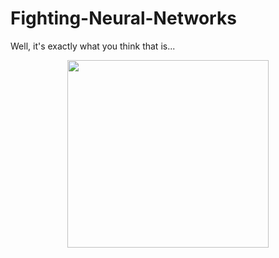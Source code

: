 # Fighting-Neural-Networks
Well, it's exactly what you think that is...
<div align="center">
  <img width="80%" height="300vh" src="https://media.tenor.com/GixpjhfIBEEAAAAM/rockem-sockem-punch.gif">
</div>
